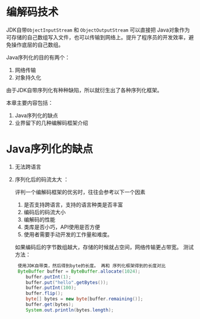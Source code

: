 # 编解码技术

JDK自带`ObjectInputStream` 和 `ObjectOutputStream` 可以直接把 Java对象作为可存储的自己数组写入文件，也可以传输到网络上。提升了程序员的开发效率，避免操作底层的自己数组。

Java序列化的目的有两个：
1. 网络传输
2. 对象持久化

由于JDK自带序列化有种种缺陷，所以就衍生出了各种序列化框架。



本章主要内容包括：
1. Java序列化的缺点
2. 业界留下的几种编解码框架介绍


# Java序列化的缺点
1. 无法跨语言
2. 序列化后的码流太大 ：

    评判一个编解码框架的优劣时，往往会参考以下一个因素
    1. 是否支持跨语言，支持的语言种类是否丰富
    2. 编码后的码流大小
    3. 编解码的性能
    4. 类库是否小巧，API使用是否方便
    5. 使用者需要手动开发的工作量和难度。
    
    如果编码后的字节数组越大，存储的时候就占空间，网络传输更占带宽。
    测试方法：
    ```java
     使用JDK自带类，然后得到byte的长度。 再和 序列化框架得到的长度对比
     ByteBuffer buffer = ByteBuffer.allocate(1024);
        buffer.putInt(1);
        buffer.put("hello".getBytes());
        buffer.putInt(100);
        buffer.flip();
        byte[] bytes = new byte[buffer.remaining()];
        buffer.get(bytes);
        System.out.println(bytes.length);
    ```    

